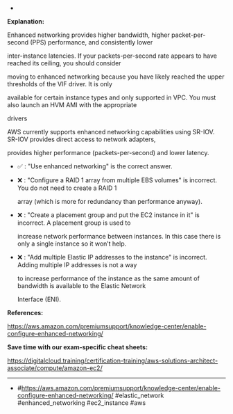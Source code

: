*

**Explanation:**

Enhanced networking provides higher bandwidth, higher packet-per-second (PPS) performance, and consistently lower

inter-instance latencies. If your packets-per-second rate appears to have reached its ceiling, you should consider

moving to enhanced networking because you have likely reached the upper thresholds of the VIF driver. It is only

available for certain instance types and only supported in VPC. You must also launch an HVM AMI with the appropriate

drivers

AWS currently supports enhanced networking capabilities using SR-IOV. SR-IOV provides direct access to network adapters,

provides higher performance (packets-per-second) and lower latency.

* ✅ :  "Use enhanced networking" is the correct answer.

* ❌ :  "Configure a RAID 1 array from multiple EBS volumes" is incorrect. You do not need to create a RAID 1

  array (which is more for redundancy than performance anyway).

* ❌ :  "Create a placement group and put the EC2 instance in it" is incorrect. A placement group is used to

  increase network performance between instances. In this case there is only a single instance so it won’t help.

* ❌ :  "Add multiple Elastic IP addresses to the instance" is incorrect. Adding multiple IP addresses is not a way

  to increase performance of the instance as the same amount of bandwidth is available to the Elastic Network

  Interface (ENI).

**References:**

<https://aws.amazon.com/premiumsupport/knowledge-center/enable-configure-enhanced-networking/>

**Save time with our exam-specific cheat sheets:**

<https://digitalcloud.training/certification-training/aws-solutions-architect-associate/compute/amazon-ec2/>

----
* #<https://aws.amazon.com/premiumsupport/knowledge-center/enable-configure-enhanced-networking/> #elastic_network #enhanced_networking #ec2_instance #aws

